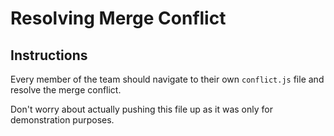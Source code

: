 # Resolving Merge Conflict

## Instructions

Every member of the team should navigate to their own `conflict.js` file and resolve the merge conflict.

Don't worry about actually pushing this file up as it was only for demonstration purposes.
